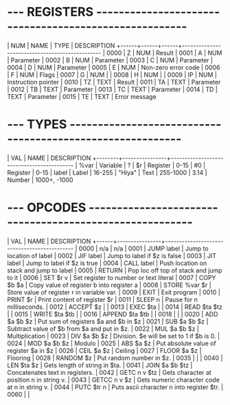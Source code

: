 # --- REGISTERS ------------------------------------------------------
| NUM  | NAME | TYPE | DESCRIPTION
+------+------+------+------------------------------------------------
| 0000 | Z    | NUM  | Result
| 0001 | A    | NUM  | Parameter
| 0002 | B    | NUM  | Parameter
| 0003 | C    | NUM  | Parameter
| 0004 | D    | NUM  | Parameter
| 0005 | E    | NUM  | Non-zero error code
| 0006 | F    | NUM  | Flags
| 0007 | G    | NUM  | 
| 0008 | H    | NUM  | 
| 0009 | IP   | NUM  | Instruction pointer
| 0010 | TZ   | TEXT | Result
| 0011 | TA   | TEXT | Parameter
| 0012 | TB   | TEXT | Parameter
| 0013 | TC   | TEXT | Parameter
| 0014 | TD   | TEXT | Parameter
| 0015 | TE   | TEXT | Error message

# --- TYPES ----------------------------------------------------------
| VAL    | NAME           | DESCRIPTION
+--------+----------------+-------------------------------------------
| %var   | Variable       | ?
| $r     | Register       | 0-15
| #0     | Register       | 0-15
| label  | Label          | 16-255
| "Hiya" | Text           | 255-1000
| 3.14   | Number         | 1000+, -1000

# --- OPCODES --------------------------------------------------------
| VAL  | NAME           | DESCRIPTION
+------+----------------+---------------------------------------------
| 0000 | n/a            | n/a
| 0001 | JUMP label     | Jump to location of label
| 0002 | JIF label      | Jump to label if $z is false
| 0003 | JIT label      | Jump to label if $z is true
| 0004 | CALL label     | Push location on stack and jump to label
| 0005 | RETURN         | Pop loc off top of stack and jump to it 
| 0006 | SET $r v       | Set register to number or text literal 
| 0007 | COPY $b $a     | Copy value of register b into register a
| 0008 | STORE %var $r  | Store value of register r in variable var.
| 0009 | EXIT           | Exit program
| 0010 | PRINT $r       | Print content of register $r
| 0011 | SLEEP n        | Pause for n milliseconds.
| 0012 | ACCEPT $z      | 
| 0013 | EXEC $ta       | 
| 0014 | READ $ta $tz   | 
| 0015 | WRITE $ta $tb  | 
| 0016 | APPEND $ta $tb |
| 0018 |                |
| 0020 | ADD $a $b $z   | Put sum of registers $a and $b in $z
| 0021 | SUB $a $b $z   | Subtract value of $b from $a and put in $z.
| 0022 | MUL $a $b $z   | Multiplication
| 0023 | DIV $a $b $z   | Division. $e will be set to 1 if $b is 0.
| 0024 | MOD $a $b $z   | Modulo
| 0025 | ABS $a $z      | Put absolute value of register $a in $z
| 0026 | CEIL $a $z     | Ceiling
| 0027 | FLOOR $a $z    | Flooring
| 0028 | RANDOM $z      | Put random number in $z.
| 0035 |                |
| 0040 | LEN $ta $z     | Gets length of string in $ta.
| 0041 | JOIN $a $b $tz | Concatenates text in registers.
| 0042 | GETC n v $tz   | Gets character at position n in string v. 
| 0043 | GETCC n v $z   | Gets numeric character code at n in string v.
| 0044 | PUTC $tr n     | Puts ascii character n into register $tr.
| 0060 |                |
